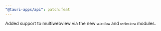 ```yaml
---
"@tauri-apps/api": patch:feat
---
```


Added support to multiwebview via the new `window` and `webview` modules.

